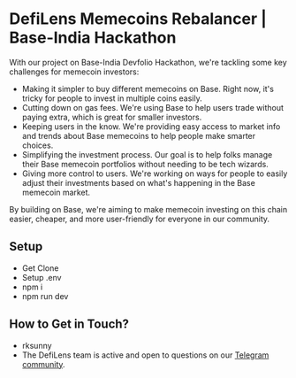 # DefiLens Memecoins Rebalancer | Base-India Hackathon

With our project on Base-India Devfolio Hackathon, we're tackling some key challenges for memecoin investors:

- Making it simpler to buy different memecoins on Base. Right now, it's tricky for people to invest in multiple coins easily.
- Cutting down on gas fees. We're using Base to help users trade without paying extra, which is great for smaller investors.
- Keeping users in the know. We're providing easy access to market info and trends about Base memecoins to help people make smarter choices.
- Simplifying the investment process. Our goal is to help folks manage their Base memecoin portfolios without needing to be tech wizards.
- Giving more control to users. We're working on ways for people to easily adjust their investments based on what's happening in the Base memecoin market.

By building on Base, we're aiming to make memecoin investing on this chain easier, cheaper, and more user-friendly for everyone in our community.

## Setup

- Get Clone
- Setup .env
- npm i
- npm run dev

## How to Get in Touch?

- rksunny
- The DefiLens team is active and open to questions on our [Telegram community](https://t.me/defilenscommunity).